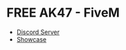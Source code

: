 # FREE AK47 - FiveM

- [Discord Server](https://discord.gg/ak-47)
- [Showcase](https://youtu.be/PrniWsCfTwc)
